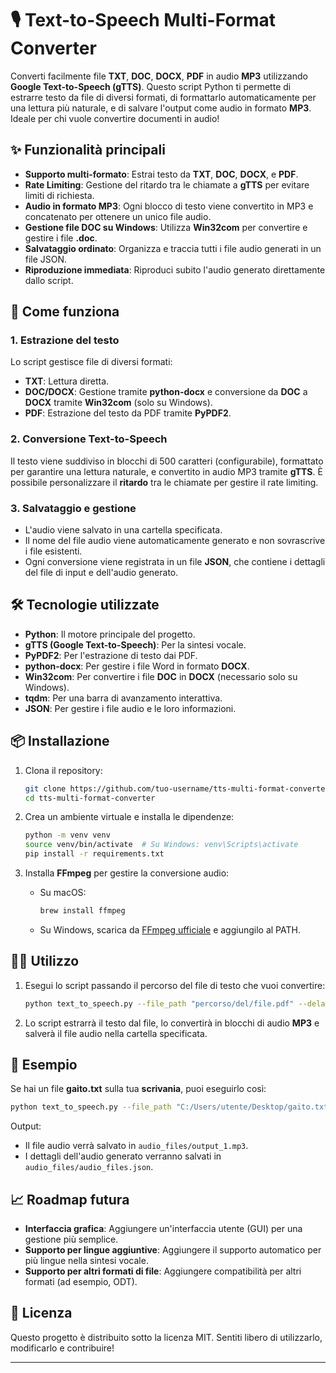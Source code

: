 # 🎙️ Text-to-Speech Multi-Format Converter

Converti facilmente file **TXT**, **DOC**, **DOCX**, **PDF** in audio **MP3** utilizzando **Google Text-to-Speech (gTTS)**. Questo script Python ti permette di estrarre testo da file di diversi formati, di formattarlo automaticamente per una lettura più naturale, e di salvare l'output come audio in formato **MP3**. Ideale per chi vuole convertire documenti in audio!

## ✨ Funzionalità principali
- **Supporto multi-formato**: Estrai testo da **TXT**, **DOC**, **DOCX**, e **PDF**.
- **Rate Limiting**: Gestione del ritardo tra le chiamate a **gTTS** per evitare limiti di richiesta.
- **Audio in formato MP3**: Ogni blocco di testo viene convertito in MP3 e concatenato per ottenere un unico file audio.
- **Gestione file DOC su Windows**: Utilizza **Win32com** per convertire e gestire i file **.doc**.
- **Salvataggio ordinato**: Organizza e traccia tutti i file audio generati in un file JSON.
- **Riproduzione immediata**: Riproduci subito l'audio generato direttamente dallo script.

## 🚀 Come funziona

### 1. Estrazione del testo
Lo script gestisce file di diversi formati:
- **TXT**: Lettura diretta.
- **DOC/DOCX**: Gestione tramite **python-docx** e conversione da **DOC** a **DOCX** tramite **Win32com** (solo su Windows).
- **PDF**: Estrazione del testo da PDF tramite **PyPDF2**.

### 2. Conversione Text-to-Speech
Il testo viene suddiviso in blocchi di 500 caratteri (configurabile), formattato per garantire una lettura naturale, e convertito in audio MP3 tramite **gTTS**. È possibile personalizzare il **ritardo** tra le chiamate per gestire il rate limiting.

### 3. Salvataggio e gestione
- L'audio viene salvato in una cartella specificata.
- Il nome del file audio viene automaticamente generato e non sovrascrive i file esistenti.
- Ogni conversione viene registrata in un file **JSON**, che contiene i dettagli del file di input e dell'audio generato.

## 🛠️ Tecnologie utilizzate
- **Python**: Il motore principale del progetto.
- **gTTS (Google Text-to-Speech)**: Per la sintesi vocale.
- **PyPDF2**: Per l'estrazione di testo dai PDF.
- **python-docx**: Per gestire i file Word in formato **DOCX**.
- **Win32com**: Per convertire i file **DOC** in **DOCX** (necessario solo su Windows).
- **tqdm**: Per una barra di avanzamento interattiva.
- **JSON**: Per gestire i file audio e le loro informazioni.

## 📦 Installazione

1. Clona il repository:
    ```bash
    git clone https://github.com/tuo-username/tts-multi-format-converter.git
    cd tts-multi-format-converter
    ```

2. Crea un ambiente virtuale e installa le dipendenze:
    ```bash
    python -m venv venv
    source venv/bin/activate  # Su Windows: venv\Scripts\activate
    pip install -r requirements.txt
    ```

3. Installa **FFmpeg** per gestire la conversione audio:
    - Su macOS:
      ```bash
      brew install ffmpeg
      ```
    - Su Windows, scarica da [FFmpeg ufficiale](https://ffmpeg.org/download.html) e aggiungilo al PATH.

## 🏃‍♂️ Utilizzo

1. Esegui lo script passando il percorso del file di testo che vuoi convertire:
    ```bash
    python text_to_speech.py --file_path "percorso/del/file.pdf" --delay 2
    ```

2. Lo script estrarrà il testo dal file, lo convertirà in blocchi di audio **MP3** e salverà il file audio nella cartella specificata.

## 🎯 Esempio

Se hai un file **gaito.txt** sulla tua **scrivania**, puoi eseguirlo così:

```bash
python text_to_speech.py --file_path "C:/Users/utente/Desktop/gaito.txt" --delay 2
```

Output:
- Il file audio verrà salvato in `audio_files/output_1.mp3`.
- I dettagli dell'audio generato verranno salvati in `audio_files/audio_files.json`.

## 📈 Roadmap futura
- **Interfaccia grafica**: Aggiungere un'interfaccia utente (GUI) per una gestione più semplice.
- **Supporto per lingue aggiuntive**: Aggiungere il supporto automatico per più lingue nella sintesi vocale.
- **Supporto per altri formati di file**: Aggiungere compatibilità per altri formati (ad esempio, ODT).

## 📄 Licenza
Questo progetto è distribuito sotto la licenza MIT. Sentiti libero di utilizzarlo, modificarlo e contribuire!

---
